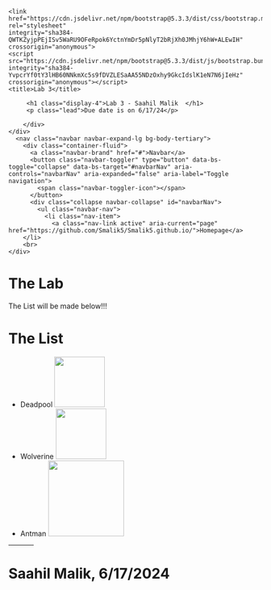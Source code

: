 <!DOCTYPE html>
<html lang="en">
<head>
    <meta charset="utf-8">
    <meta name="viewport" content="width=device-width, initial-scale=1, shrink-to-fit=no">



    <link href="https://cdn.jsdelivr.net/npm/bootstrap@5.3.3/dist/css/bootstrap.min.css" rel="stylesheet" 
    integrity="sha384-QWTKZyjpPEjISv5WaRU9OFeRpok6YctnYmDr5pNlyT2bRjXh0JMhjY6hW+ALEwIH" crossorigin="anonymous">
    <script src="https://cdn.jsdelivr.net/npm/bootstrap@5.3.3/dist/js/bootstrap.bundle.min.js" 
    integrity="sha384-YvpcrYf0tY3lHB60NNkmXc5s9fDVZLESaAA55NDzOxhy9GkcIdslK1eN7N6jIeHz" 
    crossorigin="anonymous"></script>
    <title>Lab 3</title>
</head>

<body>
     <div class="jumbotron jumbotron-fluid">
        <div class="container">
           
         <h1 class="display-4">Lab 3 - Saahil Malik  </h1>
         <p class="lead">Due date is on 6/17/24</p>
        
        </div>
    </div>
      <nav class="navbar navbar-expand-lg bg-body-tertiary">
        <div class="container-fluid">
          <a class="navbar-brand" href="#">Navbar</a>
          <button class="navbar-toggler" type="button" data-bs-toggle="collapse" data-bs-target="#navbarNav" aria-controls="navbarNav" aria-expanded="false" aria-label="Toggle navigation">
            <span class="navbar-toggler-icon"></span>
          </button>
          <div class="collapse navbar-collapse" id="navbarNav">
            <ul class="navbar-nav">
              <li class="nav-item">
                <a class="nav-link active" aria-current="page" href="https://github.com/Smalik5/Smalik5.github.io/">Homepage</a>
        </li>
        <br>
    </div>
</nav>
    <div class="container">
    <div class="col-12">
        <h1>The Lab</h1>
        <p>The List will be made below!!!</p>        
        </div>
  </div>
  <div class="container">
    <div class="row">
      <div class="col-9">
        <h1>The List</h1>
        <ul class="list-group">
            <li class="list-group-item">Deadpool <img src="https://www.shutterstock.com/image-vector/deadpool-icon-art-design-danger-600nw-2291818891.jpg" class="rounded-circle" width="100" >
            </li>
            <li class="list-group-item">Wolverine <img src = "https://www.mensjournal.com/.image/t_share/MTk5MjgzNjYwMjA0MDI1MjQ2/wolverine-accurate.jpg" class="rounded-circle" width="100">
            </li>
            <li class="list-group-item">Antman <img src = "https://wegotthiscovered.com/wp-content/uploads/2024/04/Ant-Man-Deadpool-3.jpg" class="rounded-circle" height = "150" width="150">
            </li>
          </ul>
      </div>
      <hr width="10%">
      <h1>Saahil Malik, 6/17/2024</h1>
</body>
</html>
